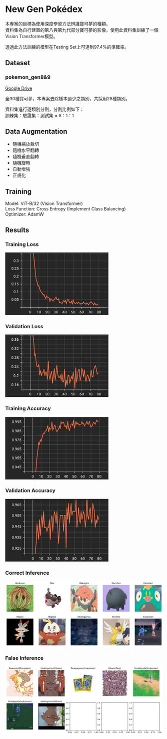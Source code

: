 # New Gen Pokédex
本專案的目標為使用深度學習方法辨識寶可夢的種類。  
資料集為自行建置的第八與第九代部分寶可夢的影像，使用此資料集訓練了一個Vision Transformer模型。  

透過此方法訓練的模型在Testing Set上可達到97.4%的準確率。

## Dataset
### pokemon_gen8&9
[Google Drive](https://drive.google.com/drive/folders/1Yp5gIfrJvzCMWB4K2geFAF0IUCsboCfM?usp=sharing)

全30種寶可夢，本專案去除樣本過少之類別，共採用28種類別。

資料集進行逐類別分割，分割比例如下：  
訓練集：驗證集：測試集 = 8：1：1

## Data Augmentation
* 隨機縮放裁切
* 隨機水平翻轉
* 隨機垂直翻轉
* 隨機旋轉
* 自動增強
* 正規化

## Training
Model: ViT-B/32 (Vision Transformer)  
Loss Function: Cross Entropy (Implement Class Balancing)  
Optimizer: AdamW  

## Results
### Training Loss
<img src="logs/20240608142921/Loss_train.png" alt="Training Loss" width="330" height="200">

### Validation Loss
<img src="logs/20240608142921/Loss_val.png" alt="Validation Loss" width="330" height="200">

### Training Accuracy
<img src="logs/20240608142921/Accuracy_train.png" alt="Training Accuracy" width="330" height="200">

### Validation Accuracy
<img src="logs/20240608142921/Accuracy_val.png" alt="Validation Accuracy" width="330" height="200">

### Correct Inference
![Correct Inference](logs/20240608142921/correct_inference.png)

### False Inference
![False Inference](logs/20240608142921/false_inference.png)
